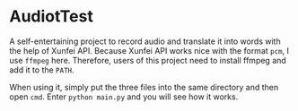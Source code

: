 # AudiotTest

A self-entertaining project to record audio and translate it into words with the help of Xunfei API. Because Xunfei API works nice with the format `pcm`, I use `ffmpeg` here. Therefore, users of this project need to install ffmpeg and add it to the `PATH`.

When using it, simply put the three files into the same directory and then open `cmd`. Enter `python main.py` and you will see how it works.
